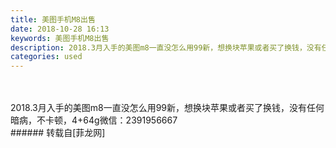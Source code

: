 ```yaml
---
title: 美图手机M8出售
date: 2018-10-28 16:13
keywords: 美图手机M8出售
description: 2018.3月入手的美图m8一直没怎么用99新，想换块苹果或者买了换钱，没有任何暗病，不卡顿，4+64g微信：2391956667
categories: used
---
```

<td class="t_f" id="postmessage_2180345">

<br/>
<br/>
2018.3月入手的美图m8一直没怎么用99新，想换块苹果或者买了换钱，没有任何暗病，不卡顿，4+64g<img alt="" border="0" class="zoom" data-cf-modified-9d12ef52594cbda5743c0f6d-="" file="http://www.flw.ph//mobcent//app/data/phiz/default/00.png" id="aimg_oPIpK" lazyloadthumb="1" onclick="" onmouseover="" src="http://www.flw.ph//mobcent//app/data/phiz/default/00.png"/>微信：2391956667<br/>
</td>
###### 转载自[菲龙网]